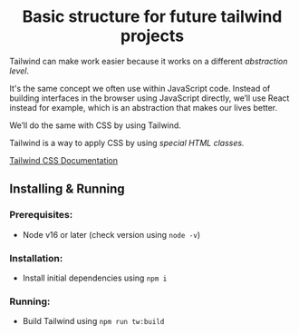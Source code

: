 <h1 align="center">Basic structure for future tailwind projects</h1>

Tailwind can make work easier because it works on a different _abstraction level_.

It's the same concept we often use within JavaScript code. Instead of building interfaces in the browser using JavaScript directly, we’ll use React instead for example, which is an abstraction that makes our lives better.

We’ll do the same with CSS by using Tailwind.

Tailwind is a way to apply CSS by using _special HTML classes._

<a href="https://tailwindcss.com/docs/installation">Tailwind CSS Documentation</a>

## Installing & Running

### Prerequisites:

- Node v16 or later (check version using `node -v`)

### Installation:

- Install initial dependencies using `npm i`

### Running:

- Build Tailwind using `npm run tw:build`

